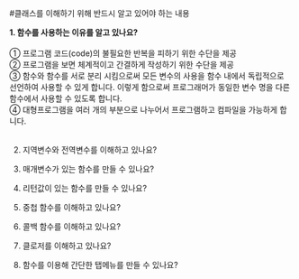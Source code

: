 #클래스를 이해하기 위해 반드시 알고 있어야 하는 내용

**1. 함수를 사용하는 이유를 알고 있나요?**<Br/><Br/>
① 프로그램 코드(code)의 불필요한 반복을 피하기 위한 수단을 제공<Br/>
② 프로그램을 보면 체계적이고 간결하게 작성하기 위한 수단을 제공<Br/>
③ 함수와 함수를 서로 분리 시킴으로써 모든 변수의 사용을 함수 내에서 독립적으로 선언하여 사용할 수 있게 합니다. 이렇게 함으로써 프로그래머가 동일한 변수 명을 다른 함수에서 사용할 수 있도록 합니다.<Br/>
④ 대형프로그램을 여러 개의 부분으로 나누어서 프로그램하고 컴파일을 가능하게 합니다.<Br/><Br/>

2. 지역변수와 전역변수를 이해하고 있나요?


3. 매개변수가 있는 함수를 만들 수 있나요?


4. 리턴값이 있는 함수를 만들 수 있나요?


5. 중첩 함수를 이해하고 있나요?


6. 콜백 함수를 이해하고 있나요?


7. 클로저를 이해하고 있나요?


8. 함수를 이용해 간단한 탭메뉴를 만들 수 있나요?


